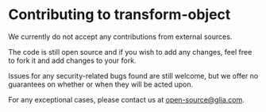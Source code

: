 # Contributing to transform-object

We currently do not accept any contributions from external sources.

The code is still open source and if you wish to add any changes, feel free to fork it and add changes to your fork.

Issues for any security-related bugs found are still welcome, but we offer no guarantees on whether or when they will be acted upon.

For any exceptional cases, please contact us at open-source@glia.com.
